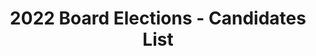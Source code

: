 ---
templateKey: election-candidates-page
seo:
  description: Individual Member Director elections for the 2022 Board of
    Directors will be held *Monday January 10, 2022 to * *Friday January 18,
    2022*. Nominations  occur between *November 15 and December 15, 2020*.
  image: /img/OpenInfra-icon-white.jpg
  title: 2022 Board Elections - Candidates List
  twitterUsername: "@OpenInfraDev"
  url: https://openinfra.dev/election/2022-individual-director-election/candidates
title: 2022 Board Elections - Candidates List
menu:
  - text: ELECTION DETAILS
    link: /election
  - text: SEE THE CANDIDATES
    link: /election/2022-individual-director-election/candidates    
  - text: NOMINATE A MEMBER
    link: /a/community/members
  - text: BE A CANDIDATE
    link: /profile
  - text: GOLD MEMBER ELECTION CANDIDATES
    link: /election/2022-individual-director-election/candidates/gold
  - text: CODE OF CONDUCT
    link: /legal/code-of-conduct 
howToVote:
  title: HOW TO VOTE
  description: "If you are an eligible voter, you should have received an email with the subject
    <b>Open Infrastructure Foundation - {$ElectionName}</b> from
    secretary@openinfra.dev. This email includes your unique voting link. If you did
    not receive an email, please contact <a href='mailto:secretary@openinfra.dev'>
    secretary@openinfra.dev</a>."
---